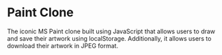 # Paint Clone

The iconic MS Paint clone built using JavaScript that allows users to draw and save their artwork using localStorage. Additionally, it allows users to download their artwork in JPEG format. 
